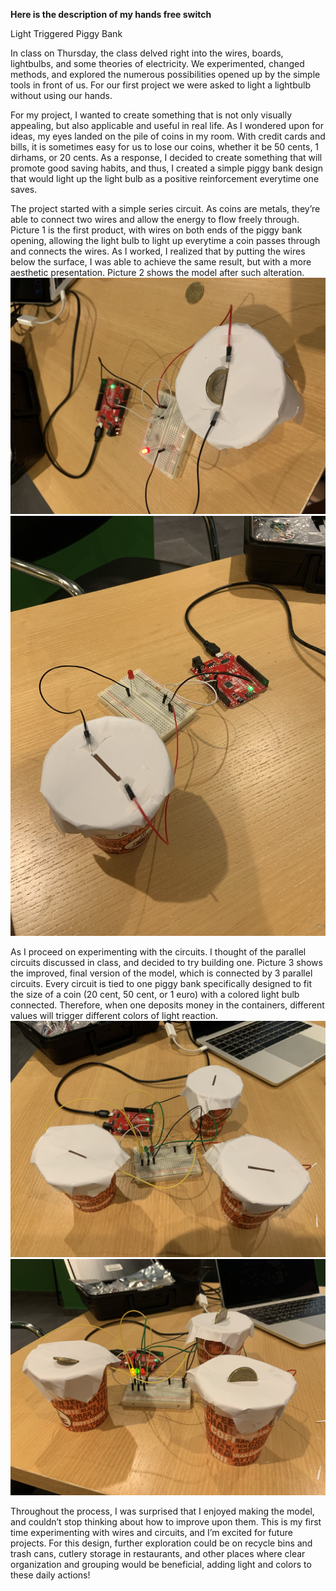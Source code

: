 **Here is the description of my hands free switch**

Light Triggered Piggy Bank

In class on Thursday, the class delved right into the wires, boards, lightbulbs, and some theories of electricity. We experimented, changed methods, and explored the numerous possibilities opened up by the simple tools in front of us. For our first project we were asked to light a lightbulb without using our hands. 
	
For my project, I wanted to create something that is not only visually appealing, but also applicable and useful in real life. As I wondered upon for ideas, my eyes landed on the pile of coins in my room. With credit cards and bills, it is sometimes easy for us to lose our coins, whether it be 50 cents, 1 dirhams, or 20 cents. As a response, I decided to create something that will promote good saving habits, and thus, I created a simple piggy bank design that would light up the light bulb as a positive reinforcement everytime one saves. 
	
The project started with a simple series circuit. As coins are metals, they’re able to connect two wires and allow the energy to flow freely through. Picture 1 is the first product, with wires on both ends of the piggy bank opening, allowing the light bulb to light up everytime a coin passes through and connects the wires. As I worked, I realized that by putting the wires below the surface, I was able to achieve the same result, but with a more aesthetic presentation. Picture 2 shows the model after such alteration.
![](IMG_3872.jpg)
![](IMG_2137.jpg)
	
As I proceed on experimenting with the circuits. I thought of the parallel circuits discussed in class, and decided to try building one. Picture 3 shows the improved, final version of the model, which is connected by 3 parallel circuits. Every circuit is tied to one piggy bank specifically designed to fit the size of a coin (20 cent, 50 cent, or 1 euro) with a colored light bulb connected. Therefore, when one deposits money in the containers, different values will trigger different colors of light reaction. 
![](IMG_2330.jpg)	
![](IMG_3758.jpg)

Throughout the process, I was surprised that I enjoyed making the model, and couldn’t stop thinking about how to improve upon them. This is my first time experimenting with wires and circuits, and I’m excited for future projects. For this design, further exploration could be on recycle bins and trash cans, cutlery storage in restaurants, and other places where clear organization and grouping would be beneficial, adding light and colors to these daily actions!
